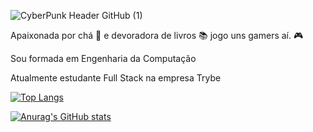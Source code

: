 
![CyberPunk Header GitHub (1)](https://user-images.githubusercontent.com/82115900/167969149-58ea0d40-6ac2-4973-8d72-f56396fae6e0.png)

Apaixonada por chá :tea: e devoradora de livros :books:
jogo uns gamers aí. :video_game:

Sou formada em Engenharia da Computação

Atualmente estudante Full Stack na empresa Trybe



[![Top Langs](https://github-readme-stats.vercel.app/api/top-langs/?username=ClairPenido)](https://github.com/ClairPenido/github-readme-stats)

[![Anurag's GitHub stats](https://github-readme-stats.vercel.app/api?username=ClairPenido)](https://github.com/ClairPenido/github-readme-stats)

<!--
**ClairPenido/ClairPenido** is a ✨ _special_ ✨ repository because its `README.md` (this file) appears on your GitHub profile.

Here are some ideas to get you started:

- 🔭 I’m currently working on ...
- 🌱 I’m currently learning ...
- 👯 I’m looking to collaborate on ...
- 🤔 I’m looking for help with ...
- 💬 Ask me about ...
- 📫 How to reach me: ...
- 😄 Pronouns: ...
- ⚡ Fun fact: ...
-->
